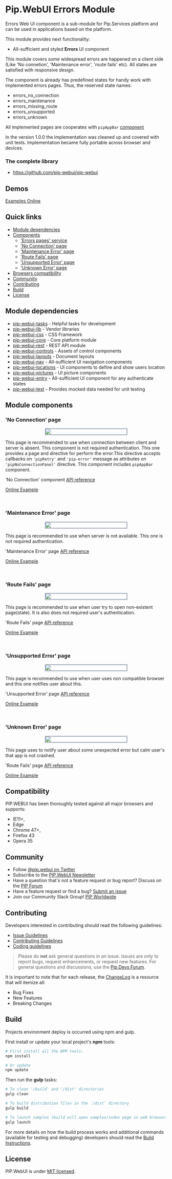 # Pip.WebUI Errors Module

Errors Web UI component is a sub-module for Pip.Services platform and can be used in applications
based on the platform.

This module provides next functionality:

* All-sufficient and styled **Errors** UI component

This module covers some widespread errors are happened on a client side (Like 'No connetion', 'Maintenance error',
'route fails' etc). All states are satisfied with responsive design.

The component is already has predefined states for handy work with implemented errors pages. Thus, the reserved state names:
 * errors_no_connection
 * errors_maintenance
 * errors_missing_route
 * errors_unsupported
 * errors_unknown

All implemented pages are cooperates with `pipAppBar` [component](http://link-to-pipAppBar.com)

In the version 1.0.0 the implementation was cleaned up and covered with unit tests.
Implementation became fully portable across browser and devices.


### The complete library

 * https://github.com/pip-webui/pip-webui

## Demos

[Examples Online](http://webui.pipdevs.com/pip-webui-errors/index.html)


## Quick links

* [Module dependencies](#dependencies)
* [Components](#components)
  - ['Errors pages' service](#help-page-component)
  - ['No Connection' page](#no_connection)
  - ['Maintenance Error' page](#maintenance_error)
  - ['Route Fails' page](#route_fails)
  - ['Unsupported Error' page](#unsupported_error)
  - ['Unknown Error' page](#unknown_error)
* [Browsers compatibility](#compatibility)
* [Community](#community)
* [Contributing](#contributing)
* [Build](#build)
* [License](#license)


## <a name="dependencies"></a>Module dependencies

* <a href="https://github.com/pip-webui/pip-webui-tasks">pip-webui-tasks</a> - Helpful tasks for development
* <a href="https://github.com/pip-webui/pip-webui-lib">pip-webui-lib</a> - Vendor libraries
* <a href="https://github.com/pip-webui/pip-webui-css">pip-webui-css</a> - CSS Framework
* <a href="https://github.com/pip-webui/pip-webui-core">pip-webui-core</a> - Core platform module
* <a href="https://github.com/pip-webui/pip-webui-rest">pip-webui-rest</a> - REST API module
* <a href="https://github.com/pip-webui/pip-webui-controls">pip-webui-controls</a> - Assets of control components
* <a href="https://github.com/pip-webui/pip-webui-layouts">pip-webui-layouts</a> - Document layouts
* <a href="https://github.com/pip-webui/pip-webui-nav">pip-webui-nav</a> - All-sufficient UI navigation components
* <a href="https://github.com/pip-webui/pip-webui-locations">pip-webui-locations</a> - UI components to define and show users location
* <a href="https://github.com/pip-webui/pip-webui-pictures">pip-webui-pictures</a> - UI picture components
* <a href="https://github.com/pip-webui/pip-webui-entry">pip-webui-entry</a> - All-sufficient UI component for any authenticate states
* <a href="https://github.com/pip-webui/pip-webui-test">pip-webui-test</a> - Provides mocked data needed for unit testing


## <a name="components"></a>Module components

### <a name="no_connection"></a>'No Connection' page
<a href="doc/images/img-no_connection.png" style="border: 3px ridge #c8d2df; width: 50%; margin: auto; display: block">
    <img src="doc/images/img-no_connection.png"/>
</a>

This page is recommended to use when connection between client and server is absent. This component is not required
authentication. This one provides a page and directive for perform the error.This directive accepts callbacks on `'pipRetry'`
and `'pip-error'` message as attributes on `'pipNoConnectionPanel'` directive.
This component includes `pipAppBar` component.

'No Connection' component [API reference](http://link.com)

[Online Example](http://webui.pipdevs.com/pip-webui-errors/index.html#/errors/no_connection)

<br/>

### <a name="maintenance_error"></a>'Maintenance Error' page
<a href="doc/images/img-maintenance.png" style="border: 3px ridge #c8d2df; width: 50%; margin: auto; display: block">
    <img src="doc/images/img-maintenance.png"/>
</a>

This page is recommended to use when server is not available. This one is not required authentication.

'Maintenance Error' page [API reference](http://link.com)

[Online Example](http://webui.pipdevs.com/pip-webui-errors/index.html#/errors/maintenance)

<br/>

### <a name="route_fails"></a>'Route Fails' page
<a href="doc/images/img-route_fails.png" style="border: 3px ridge #c8d2df; width: 50%; margin: auto; display: block">
    <img src="doc/images/img-route_fails.png"/>
</a>

This page is recommended to use when user try to open non-existent page(state). It is also does not required user's
authentication.

'Route Fails' page [API reference](http://link.com)

[Online Example](http://webui.pipdevs.com/pip-webui-errors/index.html#/errors/missing_route)

<br/>

### <a name="unsupported_error"></a>'Unsupported Error' page
<a href="doc/images/img-unsupported.png" style="border: 3px ridge #c8d2df; width: 50%; margin: auto; display: block">
    <img src="doc/images/img-unsupported.png"/>
</a>

This page is recommended to use when user uses non compatible browser and this one notifies user about this.

'Unsupported Error' page [API reference](http://link.com)

[Online Example](http://webui.pipdevs.com/pip-webui-errors/index.html#/errors/unsupported)

<br/>

### <a name="unknown_error"></a>'Unknown Error' page
<a href="doc/images/img-unknown_error.png" style="border: 3px ridge #c8d2df; width: 50%; margin: auto; display: block">
    <img src="doc/images/img-unknown_error.png"/>
</a>

This page uses to notify user about some unexpected error but calm user's that app is not crashed.

'Route Fails' page [API reference](http://link.com)

[Online Example](http://webui.pipdevs.com/pip-webui-errors/index.html#/errors/missing_route)


## <a name="compatibility"></a>Compatibility

PIP.WEBUI has been thoroughly tested against all major browsers and supports:

 * IE11+,
 * Edge
 * Chrome 47+,
 * Firefox 43
 * Opera 35

## <a name="community"></a>Community

* Follow [@pip.webui on Twitter](http://link.com)
* Subscribe to the [PIP.WebUI Newsletter](http://link.com)
* Have a question that's not a feature request or bug report? Discuss on the [PIP Forum](https://groups.google.com/forum/#!forum/pipdevs)
* Have a feature request or find a bug? [Submit an issue](http://link.com)
* Join our Community Slack Group! [PIP Worldwide](http://link.com)


## <a name="contributing"></a>Contributing

Developers interested in contributing should read the following guidelines:

* [Issue Guidelines](http://somelink.com)
* [Contributing Guidelines](http://somelink.com)
* [Coding guidelines](http://somelink.com)

> Please do **not** ask general questions in an issue. Issues are only to report bugs, request
  enhancements, or request new features. For general questions and discussions, use the
  [Pip Devs Forum](https://groups.google.com/forum/#!forum/pipdevs).

It is important to note that for each release, the [ChangeLog](CHANGELOG.md) is a resource that will
itemize all:

- Bug Fixes
- New Features
- Breaking Changes

## <a name="build"></a>Build

Projects environment deploy is occurred using npm and gulp.

First install or update your local project's **npm** tools:

```bash
# First install all the NPM tools:
npm install

# Or update
npm update
```

Then run the **gulp** tasks:

```bash
# To clean '/build' and '/dist' directories
gulp clean

# To build distribution files in the `/dist` directory
gulp build

# To launch samples (build will open samples/index page in web browser)
gulp launch
```

For more details on how the build process works and additional commands (available for testing and
debugging) developers should read the [Build Instructions](docs/guides/BUILD.md).


## <a name="license"></a>License

PIP.WebUI is under [MIT licensed](LICENSE).

